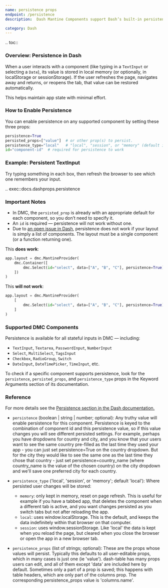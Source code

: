 ```yaml
---
name: persistence props
endpoint: /persistence
description:  Dash Mantine Components support Dash’s built-in persistence system, allowing component values to be retained across page reloads, tabs, or user sessions — without writing extra callbacks.

category: Dash
---
```



.. toc::


### Overview: Persistence in Dash

When a user interacts with a component (like typing in a `TextInput` or selecting a `Date`), its value is
stored in local memory (or optionally, in localStorage or sessionStorage). If the user refreshes the page, navigates
away and returns, or reopens the tab, that value can be restored automatically.

This helps maintain app state with minimal effort.

### How to Enable Persistence

You can enable persistence on any supported component by setting these three props:

```python
persistence=True
persisted_props=["value"]  # or other prop(s) to persist. 
persistence_type="local"   # "local", "session", or "memory" (default is local)
id="component-id"  # required for persistence to work
```

### Example: Persistent TextInput
Try typing something in each box, then refresh the browser to see which one remembers your input.
    
.. exec::docs.dashprops.persistence


### Important Notes

* In DMC, the `persisted_prop` is already with an appropriate default for each component, so you don’t need to specify it.
* An `id` is required — persistence will not work without one.
* Due to [an open issue in Dash](https://github.com/plotly/dash/issues/3147), persistence does not work if your layout is simply a list of components. The layout must be a single component (or a function returning one).

This **does work**:

```python
app.layout = dmc.MantineProvider(
    dmc.Container([
        dmc.Select(id="select", data=["A", "B", "C"], persistence=True)
    ])
)
```

This **will not work**:

```python
app.layout = dmc.MantineProvider(
    [
        dmc.Select(id="select", data=["A", "B", "C"], persistence=True)
    ]
)
```

### Supported DMC Components

Persistence is available for all stateful inputs in DMC — including:

* `TextInput`, `Textarea`, `PasswordInput`, `NumberInput`
* `Select`, `MultiSelect`, `TagsInput`
* `Checkbox`, `RadioGroup`, `Switch`
* `DateInput`, `DateTimePicker`, `TimeInput`, etc.

To check if a specific component supports persistence, look for the `persistence`, `persisted_props`, and
`persistence_type` props in the Keyword Arguments section of its documentation.



### Reference

For more details see the [Persistence section in the Dash documentation.](https://dash.plotly.com/persistence)

- `persistence` (boolean | string | number; optional): Any truthy value will enable persistence for this component. Persistence is keyed to the combination of component id and this persistence value, so if this value changes you will see different persisted settings. For example, perhaps you have dropdowns for country and city, and you know that your users want to see the same country pre-filled as the last time they used your app - you can just set persistence=True on the country dropdown. But for the city they would like to see the same one as the last time they chose that country - just set persistence=country_name (where country_name is the value of the chosen country) on the city dropdown and we'll save one preferred city for each country.

- `persistence_type` ('local', 'session', or 'memory'; default 'local'): Where persisted user changes will be stored:

  - `memory`: only kept in memory, reset on page refresh. This is useful for example if you have a tabbed app, that deletes the component when a different tab is active, and you want changes persisted as you switch tabs but not after reloading the app.
  - `local`: uses window.localStorage. This is the default, and keeps the data indefinitely within that browser on that computer.
  - `session`: uses window.sessionStorage. Like 'local' the data is kept when you reload the page, but cleared when you close the browser or open the app in a new browser tab.

- `persistence_props` (list of strings; optional): These are the props whose values will persist. Typically this defaults to all user-editable props, which in many cases is just one (ie 'value'). dash-table has many props users can edit, and all of them except 'data' are included here by default. Sometimes only a part of a prop is saved; this happens with table headers, which are only part of the columns prop. The corresponding persistence_props value is 'columns.name'.
